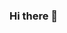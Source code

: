 ### Hi there 👋

<!--
**ChrisParsonage2024/ChrisParsonage2024** is a ✨ _special_ ✨ repository because its `README.md` (this file) appears on your GitHub profile.

Here are some ideas to get you started:

- 🔭 I’m currently working on a several different coding tasks using Python on VSCode.
- 🌱 I’m currently learning data science and coding, enabled and via HyperionDevelopment.
- 👯 I’m looking to collaborate on ...
- 🤔 I’m looking for help with ...
- 💬 Ask me about ...
- 📫 How to reach me: 07115275567/christopherparsonage@live.co.uk.
- 😄 Pronouns: He/Him
- ⚡ Fun fact: I have worked, not just in the UK, but in America also, as a camp counselor at Camp America!
-->
